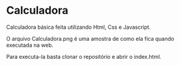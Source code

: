 # Calculadora

Calculadora básica feita utilizando Html, Css e Javascript.

O arquivo Calculadora.png é uma amostra de como ela fica quando executada na web.

Para executa-la basta clonar o repositório e abrir o index.html.
